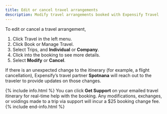 ```yaml
---
title: Edit or cancel travel arrangements
description: Modify travel arrangements booked with Expensify Travel
---
```


To edit or cancel a travel arrangement,
1. Click Travel in the left menu.  
2. Click Book or Manage Travel.  
3. Select Trips, and **Individual** or **Company**. 
4. Click into the booking to see more details. 
5. Select **Modify** or **Cancel**. 

If there is an unexpected change to the itinerary (for example, a flight cancellation), Expensify’s travel partner **Spotnana** will reach out to the traveler to provide updates on those changes. 

{% include info.html %}
You can click **Get Support** on your emailed travel itinerary for real-time help with the booking. Any modifications, exchanges, or voidings made to a trip via support will incur a $25 booking change fee.
{% include end-info.html %}
